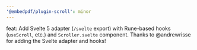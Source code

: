 ```yaml
---
'@embedpdf/plugin-scroll': minor
---
```


feat: Add Svelte 5 adapter (`/svelte` export) with Rune-based hooks (`useScroll`, etc.) and `Scroller.svelte` component. Thanks to @andrewrisse for adding the Svelte adapter and hooks!
